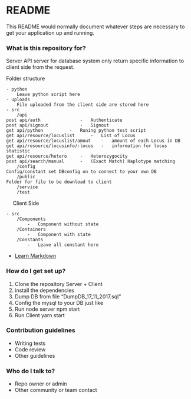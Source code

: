 # README #

This README would normally document whatever steps are necessary to get your application up and running.

### What is this repository for? ###

Server
	API server for database system only return specific information to client side from the request.

Folder structure

	- python
		Leave python script here
	- uploads
		File uploaded from the client side are stored here
	- src
		/api
	post api/auth				-	Authenticate
	post api/signout			-	Signout
	get api/python			-	Runing python test script
	get api/resource/locuslist 		-	List of Locus
	get api/resource/locuslist/amout	-	amount of each Locus in DB
	get api/resource/locusinfo/:locus	-	information for locus statistic
	get api/resource/hetero		-	Heterozygocity		
	post api/search/manual		-	(Exact Match) Haplotype matching
		/config
	Config/constant set DBconfig on to connect to your own DB
		/public
	Folder for file to be download to client
		/service
		/test
 
Client Side

	- src	
		/Components
			-	Component without state
		/Containers
			-	Component with state
		/Constants
			-	Leave all constant here

* [Learn Markdown](https://bitbucket.org/tutorials/markdowndemo)

### How do I get set up? ###

1.	Clone the repository Server + Client
2.	install the dependencies
3.	Dump DB from file “DumpDB_17_11_2017.sql”
4.	Config the mysql to your DB just like 
5.	Run node server npm start
6.	Run Client yarn start

### Contribution guidelines ###

* Writing tests
* Code review
* Other guidelines

### Who do I talk to? ###

* Repo owner or admin
* Other community or team contact
